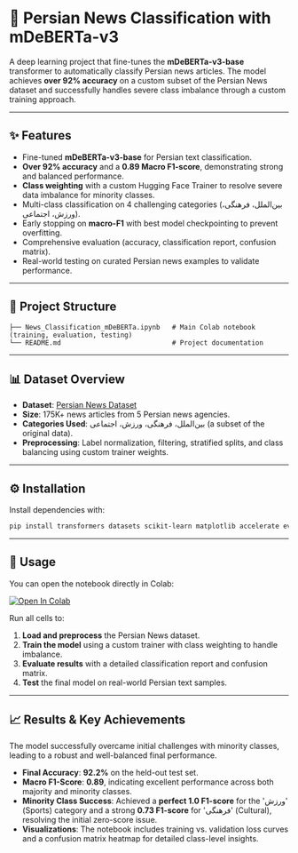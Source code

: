 # 📰 Persian News Classification with mDeBERTa-v3

A deep learning project that fine-tunes the **mDeBERTa-v3-base** transformer to automatically classify Persian news articles. The model achieves **over 92% accuracy** on a custom subset of the Persian News dataset and successfully handles severe class imbalance through a custom training approach.

-----

## ✨ Features

  - Fine-tuned **mDeBERTa-v3-base** for Persian text classification.
  - **Over 92% accuracy** and a **0.89 Macro F1-score**, demonstrating strong and balanced performance.
  - **Class weighting** with a custom Hugging Face Trainer to resolve severe data imbalance for minority classes.
  - Multi-class classification on 4 challenging categories (بین‌الملل، فرهنگی، ورزش، اجتماعی).
  - Early stopping on **macro-F1** with best model checkpointing to prevent overfitting.
  - Comprehensive evaluation (accuracy, classification report, confusion matrix).
  - Real-world testing on curated Persian news examples to validate performance.

-----

## 📂 Project Structure

```
├── News_Classification_mDeBERTa.ipynb   # Main Colab notebook (training, evaluation, testing)
└── README.md                            # Project documentation
```

-----

## 📊 Dataset Overview

  - **Dataset**: [Persian News Dataset](https://github.com/milad-4274/persian_news)
  - **Size**: 175K+ news articles from 5 Persian news agencies.
  - **Categories Used**: بین‌الملل، فرهنگی، ورزش، اجتماعی (a subset of the original data).
  - **Preprocessing**: Label normalization, filtering, stratified splits, and class balancing using custom trainer weights.

-----

## ⚙️ Installation

Install dependencies with:

```bash
pip install transformers datasets scikit-learn matplotlib accelerate evaluate python-bidi arabic-reshaper
```

-----

## 🚀 Usage

You can open the notebook directly in Colab:

[![Open In Colab](https://colab.research.google.com/assets/colab-badge.svg)](https://colab.research.google.com/github/narges-tbm/persian-news-classifier/blob/main/News_Classification_mDeBERTa.ipynb)


Run all cells to:

1.  **Load and preprocess** the Persian News dataset.
2.  **Train the model** using a custom trainer with class weighting to handle imbalance.
3.  **Evaluate results** with a detailed classification report and confusion matrix.
4.  **Test** the final model on real-world Persian text samples.

-----

## 📈 Results & Key Achievements

The model successfully overcame initial challenges with minority classes, leading to a robust and well-balanced final performance.

  - **Final Accuracy**: **92.2%** on the held-out test set.
  - **Macro F1-Score**: **0.89**, indicating excellent performance across both majority and minority classes.
  - **Minority Class Success**: Achieved a **perfect 1.0 F1-score** for the 'ورزش' (Sports) category and a strong **0.73 F1-score** for 'فرهنگی' (Cultural), resolving the initial zero-score issue.
  - **Visualizations**: The notebook includes training vs. validation loss curves and a confusion matrix heatmap for detailed class-level insights.
